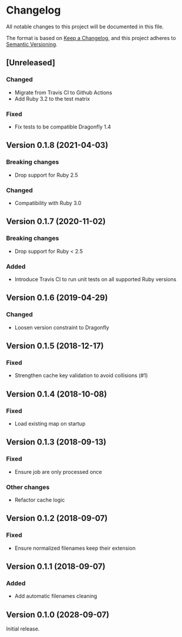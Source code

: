 # Changelog

All notable changes to this project will be documented in this file.

The format is based on [Keep a Changelog](https://keepachangelog.com/en/1.0.0/), and this project adheres to [Semantic Versioning](https://semver.org/spec/v2.0.0.html).

## [Unreleased]

### Changed

* Migrate from Travis CI to Github Actions
* Add Ruby 3.2 to the test matrix

### Fixed

* Fix tests to be compatible Dragonfly 1.4

## Version 0.1.8 (2021-04-03)

### Breaking changes

* Drop support for Ruby 2.5

### Changed

* Compatibility with Ruby 3.0

## Version 0.1.7 (2020-11-02)

### Breaking changes

* Drop support for Ruby < 2.5

### Added

* Introduce Travis CI to run unit tests on all supported Ruby versions

## Version 0.1.6 (2019-04-29)

### Changed

* Loosen version constraint to Dragonfly

## Version 0.1.5 (2018-12-17)

### Fixed

* Strengthen cache key validation to avoid collisions (#1)

## Version 0.1.4 (2018-10-08)

### Fixed

* Load existing map on startup

## Version 0.1.3 (2018-09-13)

### Fixed

* Ensure job are only processed once

### Other changes

* Refactor cache logic

## Version 0.1.2 (2018-09-07)

### Fixed

* Ensure normalized filenames keep their extension

## Version 0.1.1 (2018-09-07)

### Added

* Add automatic filenames cleaning

## Version 0.1.0 (2028-09-07)

Initial release.
